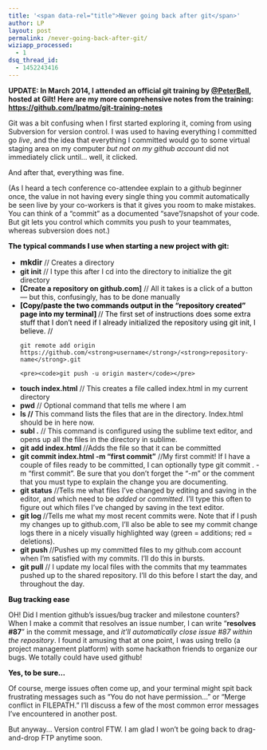 ```yaml
---
title: '<span data-rel="title">Never going back after git</span>'
author: LP
layout: post
permalink: /never-going-back-after-git/
wiziapp_processed:
  - 1
dsq_thread_id:
  - 1452243416
---
```

<span data-rel="content">

<p>
  <strong>UPDATE: In March 2014, I attended an official git training by <a href="https://twitter.com/peterbell" target="_blank">@PeterBell</a>, hosted at Gilt! Here are my more comprehensive notes from the training: <a href="https://github.com/lpatmo/git-training-notes" target="_blank">https://github.com/lpatmo/git-training-notes</a></strong>
</p>

<p>
  Git was a bit confusing when I first started exploring it, coming from using Subversion for version control. I was used to having everything I committed go <em>live</em>, and the idea that everything I committed would go to some virtual staging area on my computer <em>but not on my github account</em> did not immediately click until&#8230; well, it clicked.
</p>

<p>
  And after that, everything was fine.
</p>

<p>
  (As I heard a tech conference co-attendee explain to a github beginner once, the value in not having every single thing you commit automatically be seen live by your co-workers is that it gives you room to make mistakes. You can think of a &#8220;commit&#8221; as a documented &#8220;save&#8221;/snapshot of your code. But git lets you control which commits you push to your teammates, whereas subversion does not.)
</p>

<p>
  <span style="color: #000000;"><strong>The typical commands I use when starting a new project with git:</strong></span>
</p>

<ul>
  <li>
    <strong style="font-size: 16px;">mkdir </strong>// Creates a directory
  </li>
  <li>
    <strong>git init</strong> // I type this after I cd into the directory to initialize the git directory
  </li>
  <li>
    <strong>[Create a repository on github.com]</strong> // All it takes is a click of a button &#8212; but this, confusingly, has to be done manually
  </li>
  <li>
    <span style="color: #000000;"><span style="color: #000000;"><strong>[Copy/paste the two commands output in the &#8220;repository created&#8221; page into my terminal] </strong>// The first set of instructions does some extra stuff that I don&#8217;t need if I already initialized the repository using git init, I believe. //</span></span> <pre><code>git remote add origin https://github.com/&lt;strong>username&lt;/strong>/&lt;strong>repository-name&lt;/strong>.git </code></pre>
    
    <pre><code>git push -u origin master</code></pre>
  </li>
  
  <li>
    <strong>touch index.html</strong> // This creates a file called index.html in my current directory
  </li>
  <li>
    <strong>pwd</strong> // Optional command that tells me where I am
  </li>
  <li>
    <strong>ls // </strong>This command lists the files that are in the directory. Index.html should be in here now.
  </li>
  <li>
    <strong>subl .</strong> // This command is configured using the sublime text editor, and opens up all the files in the directory in sublime.
  </li>
  <li>
    <strong>git add index.html </strong>//Adds the file so that it can be committed
  </li>
  <li>
    <strong>git commit index.html -m &#8220;first commit&#8221;</strong> //My first commit! If I have a couple of files ready to be committed, I can optionally type git commit . -m &#8220;first commit&#8221;. Be sure that you don&#8217;t forget the &#8220;-m&#8221; or the comment that you must type to explain the change you are documenting.
  </li>
  <li>
    <strong>git status</strong> //Tells me what files I&#8217;ve changed by editing and saving in the editor, and which need to be <em>added</em> or <em>committed</em>. I&#8217;ll type this often to figure out which files I&#8217;ve changed by saving in the text editor.
  </li>
  <li>
    <strong>git log </strong>//Tells me what my most recent commits were. Note that if I push my changes up to github.com, I&#8217;ll also be able to see my commit change logs there in a nicely visually highlighted way (green = additions; red = deletions).
  </li>
  <li>
    <strong>git push </strong>//Pushes up my committed files to my github.com account when I&#8217;m satisfied with my commits. I&#8217;ll do this in bursts.
  </li>
  <li>
    <strong>git pull</strong> // I update my local files with the commits that my teammates pushed up to the shared repository. I&#8217;ll do this before I start the day, and throughout the day.
  </li>
</ul>

<p>
  <span style="color: #000000;"><strong>Bug tracking ease</strong></span>
</p>

<p>
  OH! Did I mention github&#8217;s issues/bug tracker and milestone counters? When I make a commit that resolves an issue number, I can write &#8220;<strong>resolves #87</strong>&#8221; in the commit message, and <em>it&#8217;ll automatically close issue #87 within the repository</em>. I found it amusing that at one point, I was using trello (a project management platform) with some hackathon friends to organize our bugs. We totally could have used github!
</p>

<p>
  <span style="color: #000000;"><strong>Yes, to be sure&#8230;</strong></span>
</p>

<p>
  Of course, merge issues often come up, and your terminal might spit back frustrating messages such as &#8220;You do not have permission&#8230;&#8221; or &#8220;Merge conflict in FILEPATH.&#8221; I&#8217;ll discuss a few of the most common error messages I&#8217;ve encountered in another post.
</p>

<p>
  But anyway&#8230; Version control FTW. I am glad I won&#8217;t be going back to drag-and-drop FTP anytime soon.
</p></span>